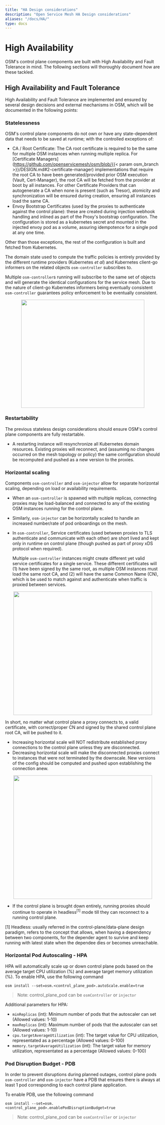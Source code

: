 ```yaml
---
title: "HA Design considerations"
description: "Open Service Mesh HA Design considerations"
aliases: "/docs/HA/"
type: docs
---
```


# High Availability

OSM's control plane components are built with High Availability and Fault Tolerance in mind. The following sections will thoroughly document how are these tackled.

## High Availability and Fault Tolerance

High Availability and Fault Tolerance are implemented and ensured by several design decisions and external mechanisms in OSM, which will be documented in the following points:

### Statelessness

OSM's control plane components do not own or have any state-dependent data that needs to be saved at runtime; with the controlled exceptions of:

- CA / Root Certificate: The CA root certificate is required to be the same for multiple OSM instances when running multiple replica. For [Certificate Managers](https://github.com/openservicemesh/osm/blob/{{< param osm_branch >}}/DESIGN.md#2-certificate-manager) implementations that require the root CA to have been generated/provided prior OSM execution (Vault, Cert-Manager), the root CA will be fetched from the provider at boot by all instances.
  For other Certificate Providers that can autogenerate a CA when none is present (such as Tresor), atomicity and synchronization will be ensured during creation, ensuring all instances load the same CA.
- Envoy Bootstrap Certificates (used by the proxies to authenticate against the control plane): these are created during injection webhook handling and inlined as part of the Proxy's bootstrap configuration. The configuration is stored as a kubernetes secret and mounted in the injected envoy pod as a volume, assuring idempotence for a single pod at any one time.

Other than those exceptions, the rest of the configuration is built and fetched from Kubernetes.

The domain state used to compute the traffic policies is entirely provided by the different runtime providers (Kubernetes _et al_) and Kubernetes client-go informers on the related objects `osm-controller` subscribes to.

Multiple `osm-controller`s running will subscribe to the same set of objects and will generate the identical configurations for the service mesh. Due to the nature of client-go Kubernetes informers being eventually consistent `osm-controller` guarantees policy enforcement to be eventually consistent.

<p align="center">
  <img src="/docs/images/ha/ha1.png" width="400" height="350"/>
</p>

### Restartability

The previous stateless design considerations should ensure OSM's control plane components are fully restartable.

- A restarting instance will resynchronize all Kubernetes domain resources. Existing proxies will reconnect, and (assuming no changes occurred on the mesh topology or policy) the same configuration should be recomputed and pushed as a new version to the proxies.

### Horizontal scaling

Components `osm-controller` and `osm-injector` allow for separate horizontal scaling, depending on load or availability requirements.

- When an `osm-controller` is spawned with multiple replicas, connecting proxies may be load-balanced and connected to any of the existing OSM instances running for the control plane.
- Similarly, `osm-injector` can be horizontally scaled to handle an increased number/rate of pod onboardings on the mesh.
- In `osm-controller`, Service certificates (used between proxies to TLS authenticate and communicate with each other) are short lived and kept only in runtime on control plane (though pushed as part of proxy xDS protocol when required).

  Multiple `osm-controller` instances might create different yet valid service certificates for a single service. These different certificates will (1) have been signed by the same root, as multiple OSM instances must load the same root CA, and (2) will have the same Common Name (CN), which is be used to match against and authenticate when traffic is proxied between services.

<p align="center">
  <img src="/docs/images/ha/ha2.png" width="450" height="400"/>
</p>

In short, no matter what control plane a proxy connects to, a valid certificate, with correct/proper CN and signed by the shared control plane root CA, will be pushed to it.

- Increasing horizontal scale will NOT redistribute established proxy connections to the control plane unless they are disconnected.
- Decreasing horizontal scale will make the disconnected proxies connect to instances that were not terminated by the downscale. New versions of the config should be computed and pushed upon establishing the connection anew.

<p align="center">
  <img src="/docs/images/ha/ha3.png" width="450" height="400"/>
</p>

- If the control plane is brought down entirely, running proxies should continue to operate in headless<sup>[1]</sup> mode till they can reconnect to a running control plane.

[1] Headless: usually referred in the control-plane/data-plane design paradigm, refers to the concept that allows, when having a dependency between two components, for the depender agent to survive and keep running with latest state when the dependee dies or becomes unreachable.

### Horizontal Pod Autoscaling - HPA

HPA will automatically scale up or down control plane pods based on the average target CPU utilization (%) and average target memory utilization (%).
To enable HPA, use the following command

```
osm install --set=osm.<control_plane_pod>.autoScale.enable=true
```

> Note: control_plane_pod can be `osmController` or `injector`

Additional parameters for HPA:

- `minReplicas` (int): Minimum number of pods that the autoscaler can set (Allowed values: 1-10)
- `maxReplicas` (int): Maximum number of pods that the autoscaler can set (Allowed values: 1-10)
- `cpu.targetAverageUtilization` (int): The target value for CPU utilization, representated as a percentage (Allowed values: 0-100)
- `memory.targetAverageUtilization` (int): The target value for memory utilization, representated as a percentage (Allowed values: 0-100)

### Pod Disruption Budget - PDB

In order to prevent disruptions during planned outages, control plane pods `osm-controller` and `osm-injector` have a PDB that ensures there is always at least 1 pod corresponding to each control plane application.

To enable PDB, use the following command

```
osm install --set=osm.<control_plane_pod>.enablePodDisruptionBudget=true
```

> Note: control_plane_pod can be `osmController` or `injector`
